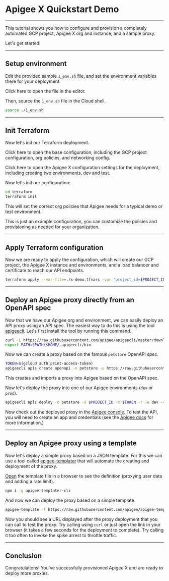 # Apigee X Quickstart Demo

---

This tutorial shows you how to configure and provision a completely automated GCP project, Apigee X org and instance, and a sample proxy.

Let's get started!

---

## Setup environment

Edit the provided sample `1_env.sh` file, and set the environment variables there for your deployment.

Click <walkthrough-editor-open-file filePath="1_env.sh">here</walkthrough-editor-open-file> to open the file in the editor. 

Then, source the `1_env.sh` file in the Cloud shell.

```sh
source ./1_env.sh
```
---

## Init Terraform

Now let's init our Terraform deployment.

Click <walkthrough-editor-open-file filePath="./terraform/main.tf">here</walkthrough-editor-open-file> to open the base configuration, including the GCP project configuration, org policies, and networking config.

Click <walkthrough-editor-open-file filePath="./terraform/x-demo.tfvars">here</walkthrough-editor-open-file> to open the Apigee X configuration settings for the deployment, including creating two environments, dev and test.

Now let's init our configuration:

```sh
cd terraform
terraform init
```

This will set the correct org policies that Apigee needs for a typical demo or test environment.

<walkthrough-footnote>This is just an example configuration, you can customize the policies and provisioning as needed for your organization.</walkthrough-footnote>

---

## Apply Terraform configuration

Now we are ready to apply the configuration, which will create our GCP project, the Apigee X instance and environments, and a load balancer and certificate to reach our API endpoints.

```sh
terraform apply --var-file=./x-demo.tfvars -var "project_id=$PROJECT_ID" -var "project_create=true" -var "billing_account=$BILLING_ID"
```

---

## Deploy an Apigee proxy directly from an OpenAPI spec

Now that we have our Apigee org and environment, we can easily deploy an API proxy using an API spec. The easiest way to do this is using the tool [apigeecli](https://github.com/apigee/apigeecli). Let's first install the tool by running this command.

```sh
curl -L https://raw.githubusercontent.com/apigee/apigeecli/master/downloadLatest.sh | sh -
export PATH=$PATH:$HOME/.apigeecli/bin
```

Now we can create a proxy based on the famous `petstore` OpenAPI spec.

```sh
TOKEN=$(gcloud auth print-access-token)
apigeecli apis create openapi -n petstore -u https://raw.githubusercontent.com/apigee/apigeecli/master/test/petstore.yaml -t $TOKEN -o $PROJECT_ID
```

This creates and imports a proxy into Apigee based on the OpenAPI spec.

Now let's deploy the proxy into one of our Apigee environments (`dev` or `prod`).

```sh
apigeecli apis deploy -n petstore -o $PROJECT_ID -t $TOKEN -r -e dev -v 1
```

Now check out the deployed proxy in the [Apigee console](https://apigee.google.com). To test the API, you will need to create an app and credentials (see the [Apigee docs](https://cloud.google.com/apigee/docs/api-platform/tutorials/secure-calls-your-api-through-api-key-validation) for more information.)

---

## Deploy an Apigee proxy using a template

Now let's deploy a simple proxy based on a JSON template. For this we can use a tool called [apigee-templater]() that will automate the creating and deployment of the proxy.

[Open](https://raw.githubusercontent.com/apigee/apigee-templater/main/examples/users.json) the template file in a browser to see the definition (proxying user data and adding a rate limit).

```sh
npm i -g apigee-templater-cli
```

And now we can deploy the proxy based on a simple template.

```sh
apigee-template -f https://raw.githubusercontent.com/apigee/apigee-templater/main/examples/users.json -d -e test
```

Now you should see a URL displayed after the proxy deployment that you can call to test the proxy. Try calling using `curl` or just open the link in your browser (it takes a few seconds for the deployment to complete). Try calling it too often to invoke the spike arrest to throttle traffic.

---

## Conclusion
<walkthrough-conclusion-trophy></walkthrough-conclusion-trophy>

Congratulations! You've successfully provisioned Apigee X and are ready to deploy more proxies.

<walkthrough-inline-feedback></walkthrough-inline-feedback>
